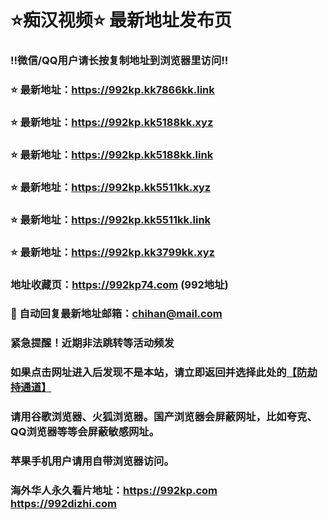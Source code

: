 # ⭐️痴汉视频⭐️ 最新地址发布页

### ‼️微信/QQ用户请长按复制地址到浏览器里访问‼️

### ⭐️ 最新地址：https://992kp.kk7866kk.link

### ⭐️ 最新地址：https://992kp.kk5188kk.xyz

### ⭐️ 最新地址：https://992kp.kk5188kk.link

### ⭐️ 最新地址：https://992kp.kk5511kk.xyz

### ⭐️ 最新地址：https://992kp.kk5511kk.link

### ⭐️ 最新地址：https://992kp.kk3799kk.xyz



### 地址收藏页：https://992kp74.com (992地址)
### 📧 自动回复最新地址邮箱：chihan@mail.com
### 紧急提醒！近期非法跳转等活动频发
### 如果点击网址进入后发现不是本站，请立即返回并选择此处的[【防劫持通道】](https://23.224.130.222:7583)
### 请用谷歌浏览器、火狐浏览器。国产浏览器会屏蔽网址，比如夸克、QQ浏览器等等会屏蔽敏感网址。
### 苹果手机用户请用自带浏览器访问。
### 海外华人永久看片地址：https://992kp.com  https://992dizhi.com
